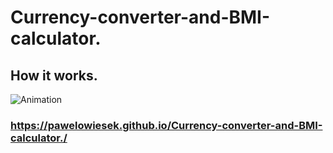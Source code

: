 # Currency-converter-and-BMI-calculator.
## How it works.

![Animation](https://user-images.githubusercontent.com/121549413/209825870-80e98d2d-7e85-4d79-9b9d-98b7b797d4c4.gif)
### https://pawelowiesek.github.io/Currency-converter-and-BMI-calculator./





